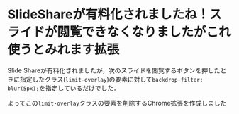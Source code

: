 # SlideShareが有料化されましたね！スライドが閲覧できなくなりましたがこれ使うとみれます拡張

Slide Shareが有料化されましたが，次のスライドを閲覧するボタンを押したときに指定したクラス(`limit-overlay`)の要素に対して`backdrop-filter: blur(5px);`を指定しているだけでした．

よってこの`limit-overlay`クラスの要素を削除するChrome拡張を作成しました